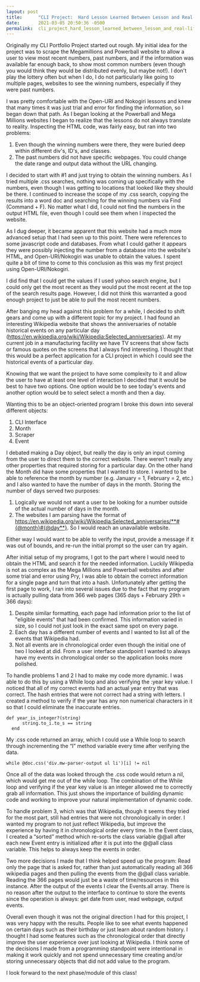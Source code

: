 ```yaml
---
layout: post
title:      "CLI Project:  Hard Lesson Learned Between Lesson and Real-Life Websites"
date:       2021-03-05 20:50:36 -0500
permalink:  cli_project_hard_lesson_learned_between_lesson_and_real-life_websites
---
```



Originally my CLI Portfolio Project started out rough. My initial idea for the project was to scrape the Megamillions and Powerball website to allow a user to view most recent numbers, past numbers, and if the information was available far enough back, to show most common numbers (even though you would think they would be distributed evenly, but maybe not!). I don't play the lottery often but when I do, I do not particularly like going to multiple pages, websites to see the winning numbers, especially if they were past numbers.

I was pretty comfortable with the Open-URI and Nokogiri lessons and knew that many times it was just trial and error for finding the information, so I began down that path.  As I began looking at the Powerball and Mega Millions websites I began to realize that the lessons do not always translate to reality. Inspecting the HTML code, was fairly easy, but ran into two problems:

1. Even though the winning numbers were there, they were buried deep within different div's, ID's, and classes.
2. The past numbers did not have specific webpages. You could change the date range and output data without the URL changing.

I decided to start with #1 and just trying to obtain the winning numbers. As I tried multiple .css searches, nothing was coming up specifically with the numbers, even though I was getting to locations that looked like they should be there. I continued to increase the scope of my .css search, copying the results into a word doc and searching for the winning numbers via Find (Command + F). No matter what I did, I could not find the numbers in the output HTML file, even though I could see them when I inspected the website.

As I dug deeper, it became apparent that this website had a much more advanced setup that I had seen up to this point. There were references to some javascript code and databases. From what I could gather it appears they were possibly injecting the number from a database into the website's HTML, and Open-URI/Nokogiri was unable to obtain the values. I spent quite a bit of time to come to this conclusion as this was my first project using Open-URI/Nokogiri.

I did find that I could get the values if I used yahoo search engine, but I could only get the most recent as they would put the most recent at the top of the search results page.  However, I did not think this warranted a good enough project to just be able to pull the most recent numbers.

After banging my head against this problem for a while, I decided to shift gears and come up with a different topic for my project. I had found an interesting Wikipedia website that shows the anniversaries of notable historical events on any particular day (https://en.wikipedia.org/wiki/Wikipedia:Selected_anniversaries). At my current job in a manufacturing facility we have TV screens that show facts or famous quotes on the screens that I always find interesting. I thought that this would be a perfect application for a CLI project in which I could see the historical events of a particular day.

Knowing that we want the project to have some complexity to it and allow the user to have at least one level of interaction I decided that it would be best to have two options. One option would be to see today's events and another option would be to select select a month and then a day.

Wanting this to be an object-oriented program I broke this down into several different objects:
1. CLI Interface
2. Month
3. Scraper
4. Event

I debated making a Day object, but really the day is only an input coming from the user to direct them to the correct website.  There weren't really any other properties that required storing for a particular day.  On the other hand the Month did have some properties that I wanted to store. I wanted to be able to reference the month by number (e.g. January = 1, February = 2, etc.) and I also wanted to have the number of days in the month.  Storing the number of days served two purposes:

1. Logically we would not want a user to be looking for a number outside of the actual number of days in the month.
2. The websites I am parsing have the format of https://en.wikipedia.org/wiki/Wikipedia:Selected_anniversaries/**#{@month}#{@day**}.  So I would reach an unavailable website.

Either way I would want to be able to verify the input, provide a message if it was out of bounds, and re-run the initial prompt so the user can try again.

After initial setup of my programs, I got to the part where I would need to obtain the HTML and search it for the needed information. Luckily Wikipedia is not as complex as the Mega Millions and Powerball websites and after some trial and error using Pry, I was able to obtain the correct information for a single page and turn that into a hash. Unfortunately after getting the first page to work, I ran into several issues due to the fact that my program is actually pulling data from 366 web pages (365 days + February 29th = 366 days):

1. Despite similar formatting, each page had information prior to the list of "eligible events" that had been confirmed.  This information varied in size, so I could not just look in the exact same spot on every page.
2. Each day has a different number of events and I wanted to list all of the events that Wikipedia had.
3.  Not all events are in chronological order even though the initial one of two I looked at did.  From a user interface standpoint I wanted to always have my events in chronological order so the application looks more polished.

To handle problems 1 and 2 I had to make my code more dynamic. I was able to do this by using a While loop and also verifying the :year key value. I noticed that all of my correct events had an actual year entry that was correct.  The hash entries that were not correct had a string with letters.  I created a method to verify if the year has any non numerical characters in it so that I could eliminate the inaccurate entries.

```
def year_is_integer?(string)
      string.to_i.to_s == string
  end
```

My .css code returned an array, which I could use a While loop to search through incrementing the “I” method variable every time after verifying the data.

`while @doc.css('div.mw-parser-output ul li')[i] != nil`

Once all of the data was looked through the .css code would return a nil, which would get me out of the while loop.  The combination of the While loop and verifying if the year key value is an integer allowed me to correctly grab all information.  This just shows the importance of building dynamic code and working to improve your natural implementation of dynamic code.

To handle problem 3, which was that Wikipedia, though it seems they tried for the most part, still had entries that were not chronologically in order. I wanted my program to not just reflect Wikipedia, but improve the experience by having it in chronological order every time.  In the Event class, I created a “sorted” method which re-sorts the class variable @@all after each new Event entry is initialized after it is put into the @@all class variable.  This helps to always keep the events in order.


Two more decisions I made that I think helped speed up the program:
Read only the page that is asked for, rather than just automatically reading all 366 wikipedia pages and then pulling the events from the @@all class variable.  Reading the 366 pages would just be a waste of time/resources in this instance.
After the output of the events I clear the Events.all array.  There is no reason after the output to the interface to continue to store the events since the operation is always:  get date from user, read webpage, output events.

Overall even though it was not the original direction I had for this project, I was very happy with the results. People like to see what events happened on certain days such as their birthday or just learn about random history. I thought I had some features such as the chronological order that directly improve the user experience over just looking at Wikipedia.  I think some of the decisions I made from a programming standpoint were intentional in making it work quickly and not spend unnecessary time creating and/or storing unnecessary objects that did not add value to the program.

I look forward to the next phase/module of this class!
